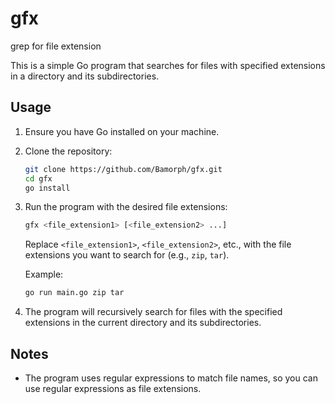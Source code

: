 # gfx
grep for file extension

This is a simple Go program that searches for files with specified extensions in a directory and its subdirectories.

## Usage

1. Ensure you have Go installed on your machine.
2. Clone the repository:

    ```bash
    git clone https://github.com/Bamorph/gfx.git
    cd gfx
    go install
    ```

3. Run the program with the desired file extensions:

    ```bash
    gfx <file_extension1> [<file_extension2> ...]
    ```

   Replace `<file_extension1>`, `<file_extension2>`, etc., with the file extensions you want to search for (e.g., `zip`, `tar`).

   Example:

    ```bash
    go run main.go zip tar
    ```

4. The program will recursively search for files with the specified extensions in the current directory and its subdirectories.

## Notes

- The program uses regular expressions to match file names, so you can use regular expressions as file extensions.
